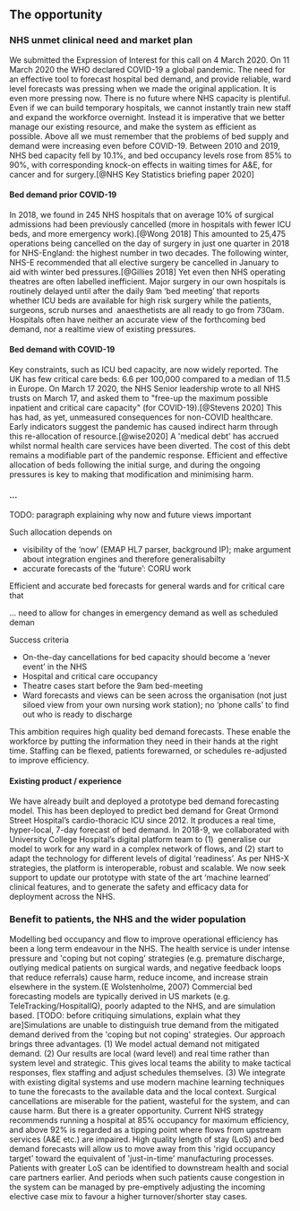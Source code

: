 ## The opportunity

### NHS unmet clinical need and market plan

We submitted the Expression of Interest for this call on 4 March 2020. On 11 March 2020 the WHO declared COVID-19 a global pandemic. The need for an effective tool to forecast hospital bed demand, and provide reliable, ward level forecasts was pressing when we made the original application. It is even more pressing now. There is no future where NHS capacity is plentiful. Even if we can build temporary hospitals, we cannot instantly train new staff and expand the workforce overnight. Instead it is imperative that we better manage our existing resource, and make the system as efficient as possible. 
Above all we must remember that the problems of bed supply and demand were increasing even before COVID-19. Between 2010 and 2019, NHS bed capacity fell by 10.1%, and bed occupancy levels rose from 85% to 90%, with corresponding knock-on effects in waiting times for A&E, for cancer and for surgery.[@NHS Key Statistics briefing paper 2020]

#### Bed demand prior COVID-19

In 2018, we found in 245 NHS hospitals that on average 10% of surgical admissions had been previously cancelled (more in hospitals with fewer ICU beds, and more emergency work).[@Wong 2018] This amounted to 25,475 operations being cancelled on the day of surgery in just one quarter in 2018 for NHS-England: the highest number in two decades. The following winter, NHS-E recommended that all elective surgery be cancelled in January to aid with winter bed pressures.[@Gillies 2018] 
Yet even then NHS operating theatres are often labelled inefficient. Major surgery in our own hospitals is routinely delayed until after the daily 9am ‘bed meeting’ that reports whether ICU beds are available for high risk surgery while the patients, surgeons, scrub nurses and  anaesthetists are all ready to go from 730am.  
Hospitals often have neither an accurate view of the forthcoming bed demand, nor a realtime view of existing pressures.

#### Bed demand with COVID-19

Key constraints, such as ICU bed capacity, are now widely reported. The UK has few critical care beds: 6.6 per 100,000 compared to a median of 11.5 in Europe. On March 17 2020, the NHS Senior leadership wrote to all NHS trusts on March 17, and asked them to "free-up the maximum possible inpatient and critical care capacity" (for COVID-19).[@Stevens 2020] This has had, as yet, unmeasured consequences for non-COVID healthcare. Early indicators suggest the pandemic has caused indirect harm through this re-allocation of resource.[@wise2020] A 'medical debt' has accrued whilst normal health care services have been diverted. The cost of this debt remains a modifiable part of the pandemic response. Efficient and effective allocation of beds following the initial surge, and during the ongoing pressures is key to making that modification and minimising harm. 

#### ...
TODO: paragraph explaining why now and future views important

Such allocation depends on

- visibility of the ‘now’ (EMAP HL7 parser, background IP); make argument about integration engines and therefore generalisabilty
- accurate forecasts of the ‘future’: CORU work

Efficient and accurate bed forecasts for general wards and for critical care that 

... need to allow for changes in emergency demand as well as scheduled deman

Success criteria

- On-the-day cancellations for bed capacity should become a ‘never event’ in the NHS
- Hospital and critical care occupancy
- Theatre cases start before the 9am bed-meeting
- Ward forecasts and views can be seen across the organisation (not just siloed view from your own nursing work station); no ‘phone calls’ to find out who is ready to discharge

This ambition requires high quality bed demand forecasts. These enable the workforce by putting the information they need in their hands at the right time. Staffing can be flexed, patients forewarned, or schedules re-adjusted to improve efficiency.

#### Existing product / experience
We have already built and deployed a prototype bed demand forecasting model. This has been deployed to predict bed demand for Great Ormond Street Hospital’s cardio-thoracic ICU since 2012. It produces a real time, hyper-local, 7-day forecast of bed demand. In 2018-9, we collaborated with University College Hospital’s digital platform team to (1)  generalise our model to work for any ward in a complex network of flows, and (2) start to adapt the technology for different levels of digital ‘readiness’. As per NHS-X strategies, the platform is interoperable, robust and scalable. We now seek support to update our prototype with state of the art ‘machine learned’ clinical features, and to generate the safety and efficacy data for deployment across the NHS.

### Benefit to patients, the NHS and the wider population

Modelling bed occupancy and flow to improve operational efficiency has been a long term endeavour in the NHS. The health service is under intense pressure and 'coping but not coping' strategies (e.g. premature discharge, outlying medical patients on surgical wards, and negative feedback loops that reduce referrals) cause harm, reduce income, and increase strain elsewhere in the system.(E Wolstenholme, 2007)
Commercial bed forecasting models are typically derived in US markets (e.g. TeleTracking/HospitalIQ), poorly adapted to the NHS, and are simulation based. [TODO: before critiquing simulations, explain what they are]Simulations are unable to distinguish true demand from the mitigated demand derived from the 'coping but not coping' strategies.
Our approach brings three advantages. (1) We model actual demand not mitigated demand. (2) Our results are local (ward level) and real time rather than system level and strategic. This gives local teams the ability to make tactical responses, flex staffing and adjust schedules themselves. (3) We integrate with existing digital systems and use modern machine learning techniques to tune the forecasts to the available data and the local context.
Surgical cancellations are miserable for the patient, wasteful for the system, and can cause harm. But there is a greater opportunity. Current NHS strategy recommends running a hospital at 85% occupancy for maximum efficiency, and above 92% is regarded as a tipping point where flows from upstream services (A&E etc.) are impaired. High quality length of stay (LoS) and bed demand forecasts will allow us to move away from this 'rigid occupancy target' toward the equivalent of 'just-in-time' manufacturing processes. Patients with greater LoS can be identified to downstream health and social care partners earlier. And periods when such patients cause congestion in the system can be managed by pre-emptively adjusting the incoming elective case mix to favour a higher turnover/shorter stay cases.
